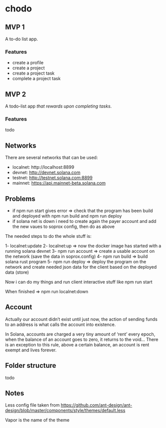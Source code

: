 # chodo

## MVP 1

A to-do list app.

### Features

- create a profile
- create a project
- create a project task
- complete a project task

## MVP 2

A todo-list app _that rewards upon completing tasks_.

### Features

todo

## Networks

There are several networks that can be used:

- localnet: http://localhost:8899
- devnet: http://devnet.solana.com
- testnet: http://testnet.solana.com:8899
- mainnet: https://api.mainnet-beta.solana.com

## Problems

- if npm run start gives error => check that the program has been build and deployed with npm run build and npm run deploy
- if solana net is down i need to create again the payer account and add the new vaues to soprox config, then do as above

The needed steps to do the whole stuff is:

1- localnet:update
2- localnet:up => now the docker image has started with a running solana devnet
3- npm run account => create a usable account on the network (save the data in soprox.config)
4- npm run build => build solana rust program
5- npm run deploy => deploy the program on the network and create needed json data for the client based on the deployed data (store)

Now i can do my things and run client interactive stuff like npm run start

When finished => npm run localnet:down

## Account

Actually our account didn’t exist until just now, the action of sending funds to an address is what calls the account into existence.

In Solana, accounts are charged a very tiny amount of ‘rent’ every epoch, when the balance of an account goes to zero, it returns to the void...
There is an exception to this rule, above a certain balance, an account is rent exempt and lives forever.

## Folder structure

todo

## Notes

Less config file taken from
https://github.com/ant-design/ant-design/blob/master/components/style/themes/default.less

Vapor is the name of the theme
